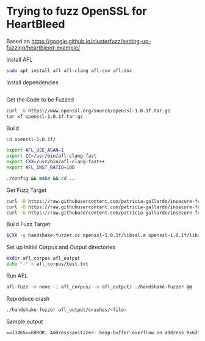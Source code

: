 # Trying to fuzz OpenSSL for HeartBleed

Based on https://google.github.io/clusterfuzz/setting-up-fuzzing/heartbleed-example/

Install AFL

~~~~bash
sudo apt install afl afl-clang afl-cov afl-doc
~~~~

Install dependencies

~~~~bash

~~~~

Get the Code to be Fuzzed

~~~~bash
curl -O https://www.openssl.org/source/openssl-1.0.1f.tar.gz
tar xf openssl-1.0.1f.tar.gz
~~~~

Build

~~~~bash
cd openssl-1.0.1f/

export AFL_USE_ASAN=1
export CC=/usr/bin/afl-clang-fast
export CXX=/usr/bin/afl-clang-fast++
export AFL_INST_RATIO=100

./config && make && cd ..
~~~~

Get Fuzz Target

~~~~bash
curl -O https://raw.githubusercontent.com/patricia-gallardo/insecure-fuzz/master/fuzz_targets/open_ssl_heartbleed/handshake-fuzzer.cc
curl -O https://raw.githubusercontent.com/patricia-gallardo/insecure-fuzz/master/fuzz_targets/open_ssl_heartbleed/server.key
curl -O https://raw.githubusercontent.com/patricia-gallardo/insecure-fuzz/master/fuzz_targets/open_ssl_heartbleed/server.pem
~~~~

Build Fuzz Target

~~~~bash
$CXX -g handshake-fuzzer.cc openssl-1.0.1f/libssl.a openssl-1.0.1f/libcrypto.a -std=c++14 -Iopenssl-1.0.1f/include/ -lstdc++fs -ldl -lstdc++ -o handshake-fuzzer
~~~~

Set up Initial Corpus and Output directories

~~~~bash
mkdir afl_corpus afl_output
echo "-" > afl_corpus/test.txt
~~~~

Run AFL

~~~~bash
afl-fuzz -m none -i afl_corpus/ -o afl_output/ ./handshake-fuzzer @@
~~~~

Reproduce crash

~~~~bash
./handshake-fuzzer afl_output/crashes/<file>
~~~~

Sample output

~~~~bash
==13465==ERROR: AddressSanitizer: heap-buffer-overflow on address 0x629000009748 at pc 0x0000004beec1 bp 0x7ffd1ee4cfb0 sp 0x7ffd1ee4c760
~~~~

